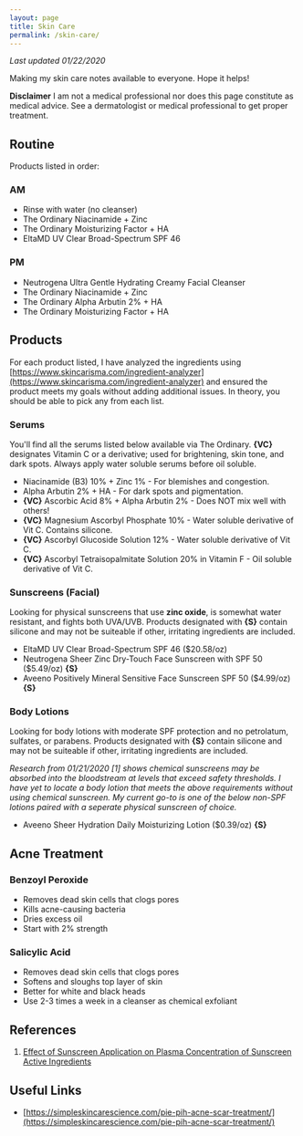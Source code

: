 ```yaml
---
layout: page
title: Skin Care
permalink: /skin-care/
---
```


*Last updated 01/22/2020*

Making my skin care notes available to everyone. Hope it helps!

**Disclaimer** I am not a medical professional nor does this page constitute as medical advice. See a dermatologist or medical professional to get proper treatment.

## Routine

Products listed in order:

### AM
- Rinse with water (no cleanser)
- The Ordinary Niacinamide + Zinc
- The Ordinary Moisturizing Factor + HA
- EltaMD UV Clear Broad-Spectrum SPF 46

### PM
- Neutrogena Ultra Gentle Hydrating Creamy Facial Cleanser
- The Ordinary Niacinamide + Zinc
- The Ordinary Alpha Arbutin 2% + HA
- The Ordinary Moisturizing Factor + HA

## Products

For each product listed, I have analyzed the ingredients using [https://www.skincarisma.com/ingredient-analyzer](https://www.skincarisma.com/ingredient-analyzer) and ensured the product meets my goals without adding additional issues. In theory, you should be able to pick any from each list. 

### Serums

You'll find all the serums listed below available via The Ordinary. **{VC}** designates Vitamin C or a derivative; used for brightening, skin tone, and dark spots. Always apply water soluble serums before oil soluble.

- Niacinamide (B3) 10% + Zinc 1% - For blemishes and congestion.
- Alpha Arbutin 2% + HA - For dark spots and pigmentation.
- **{VC}** Ascorbic Acid 8% + Alpha Arbutin 2% - Does NOT mix well with others!
- **{VC}** Magnesium Ascorbyl Phosphate 10% - Water soluble derivative of Vit C. Contains silicone.
- **{VC}** Ascorbyl Glucoside Solution 12% - Water soluble derivative of Vit C.
- **{VC}** Ascorbyl Tetraisopalmitate Solution 20% in Vitamin F - Oil soluble derivative of Vit C. 

### Sunscreens (Facial)
Looking for physical sunscreens that use **zinc oxide**, is somewhat water resistant, and fights both UVA/UVB. Products designated with **{S}** contain silicone and may not be suiteable if other, irritating ingredients are included.

- EltaMD UV Clear Broad-Spectrum SPF 46 ($20.58/oz)
- Neutrogena Sheer Zinc Dry-Touch Face Sunscreen with SPF 50 ($5.49/oz) **{S}**
- Aveeno Positively Mineral Sensitive Face Sunscreen SPF 50 ($4.99/oz) **{S}**

### Body Lotions
Looking for body lotions with moderate SPF protection and no petrolatum, sulfates, or parabens. Products designated with **{S}** contain silicone and may not be suiteable if other, irritating ingredients are included.

*Research from 01/21/2020 [1] shows chemical sunscreens may be absorbed into the bloodstream at levels that exceed safety thresholds. I have yet to locate a body lotion that meets the above requirements without using chemical sunscreen. My current go-to is one of the below non-SPF lotions paired with a seperate physical sunscreen of choice.*

- Aveeno Sheer Hydration Daily Moisturizing Lotion ($0.39/oz) **{S}**

## Acne Treatment

### Benzoyl Peroxide
- Removes dead skin cells that clogs pores 
- Kills acne-causing bacteria
- Dries excess oil
- Start with 2% strength

### Salicylic Acid
- Removes dead skin cells that clogs pores
- Softens and sloughs top layer of skin 
- Better for white and black heads
- Use 2-3 times a week in a cleanser as chemical exfoliant

## References

1. [Effect of Sunscreen Application on Plasma Concentration of Sunscreen Active Ingredients](https://jamanetwork.com/journals/jama/fullarticle/2759002)

## Useful Links

- [https://simpleskincarescience.com/pie-pih-acne-scar-treatment/](https://simpleskincarescience.com/pie-pih-acne-scar-treatment/)